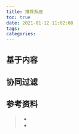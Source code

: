 ```yaml
---
title: 推荐系统
toc: true
date: 2021-01-12 11:02:00
tags:
categories:
---
```



## 基于内容


## 协同过滤


## 参考资料
> - []()
> - []()
